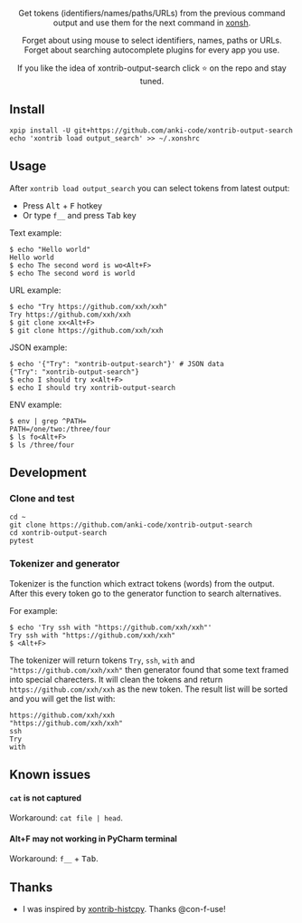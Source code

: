 <p align="center">
Get tokens (identifiers/names/paths/URLs) from the previous command output and use them for the next command in <a href="https://xon.sh">xonsh</a>.
</p>
<p align="center">
Forget about using mouse to select identifiers, names, paths or URLs.<br> 
Forget about searching autocomplete plugins for every app you use.<br> 
</p>

<p align="center">  
If you like the idea of xontrib-output-search click ⭐ on the repo and stay tuned.
</p>

## Install
```shell script
xpip install -U git+https://github.com/anki-code/xontrib-output-search
echo 'xontrib load output_search' >> ~/.xonshrc
```

## Usage
After `xontrib load output_search` you can select tokens from latest output:
* Press <kbd>Alt</kbd> + <kbd>F</kbd> hotkey
* Or type `f__` and press <kbd>Tab</kbd> key  

Text example:
```shell script
$ echo "Hello world"
Hello world
$ echo The second word is wo<Alt+F>
$ echo The second word is world
```

URL example: 
```shell script
$ echo "Try https://github.com/xxh/xxh"
Try https://github.com/xxh/xxh
$ git clone xx<Alt+F>
$ git clone https://github.com/xxh/xxh
```

JSON example:
```shell script
$ echo '{"Try": "xontrib-output-search"}' # JSON data
{"Try": "xontrib-output-search"}
$ echo I should try x<Alt+F>
$ echo I should try xontrib-output-search
```    

ENV example:
```shell script
$ env | grep ^PATH=
PATH=/one/two:/three/four
$ ls fo<Alt+F>
$ ls /three/four
```    

## Development
### Clone and test
```shell script
cd ~
git clone https://github.com/anki-code/xontrib-output-search
cd xontrib-output-search
pytest
```

### Tokenizer and generator
Tokenizer is the function which extract tokens (words) from the output. After this every token go to the generator function to search alternatives.

For example:
```shell script
$ echo 'Try ssh with "https://github.com/xxh/xxh"'
Try ssh with "https://github.com/xxh/xxh"
$ <Alt+F>
```
The tokenizer will return tokens `Try`, `ssh`, `with` and `"https://github.com/xxh/xxh"` then generator found that some text framed 
into special charecters. It will clean the tokens and return `https://github.com/xxh/xxh` as the new token. The result list will be sorted 
and you will get the list with:
```
https://github.com/xxh/xxh
"https://github.com/xxh/xxh"
ssh
Try
with
```

## Known issues
#### `cat` is not captured
Workaround: `cat file | head`.

#### Alt+F may not working in PyCharm terminal
Workaround: `f__` + <kbd>Tab</kbd>.

## Thanks
* I was inspired by [xontrib-histcpy](https://github.com/con-f-use/xontrib-histcpy). Thanks @con-f-use!
